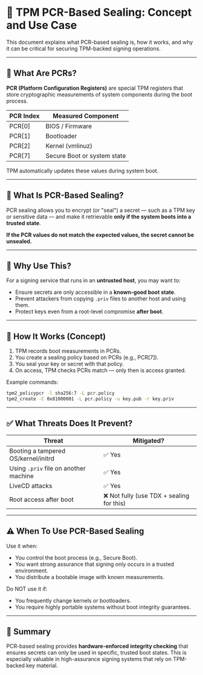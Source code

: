 # 🔐 TPM PCR-Based Sealing: Concept and Use Case

This document explains what PCR-based sealing is, how it works, and why it can be critical for securing TPM-backed signing operations.

---

## 🧠 What Are PCRs?

**PCR (Platform Configuration Registers)** are special TPM registers that store cryptographic measurements of system components during the boot process.

| PCR Index | Measured Component            |
|-----------|-------------------------------|
| PCR[0]    | BIOS / Firmware                |
| PCR[1]    | Bootloader                     |
| PCR[2]    | Kernel (vmlinuz)               |
| PCR[7]    | Secure Boot or system state    |

TPM automatically updates these values during system boot.

---

## 🔐 What Is PCR-Based Sealing?

PCR sealing allows you to encrypt (or "seal") a secret — such as a TPM key or sensitive data — and make it retrievable **only if the system boots into a trusted state**.

**If the PCR values do not match the expected values, the secret cannot be unsealed.**

---

## 🎯 Why Use This?

For a signing service that runs in an **untrusted host**, you may want to:

- Ensure secrets are only accessible in a **known-good boot state**.
- Prevent attackers from copying `.priv` files to another host and using them.
- Protect keys even from a root-level compromise **after boot**.

---

## 🧱 How It Works (Concept)

1. TPM records boot measurements in PCRs.
2. You create a sealing policy based on PCRs (e.g., PCR[7]).
3. You seal your key or secret with that policy.
4. On access, TPM checks PCRs match — only then is access granted.

Example commands:
```bash
tpm2_policypcr -l sha256:7 -L pcr.policy
tpm2_create -C 0x81000001 -L pcr.policy -u key.pub -r key.priv
```

---

## ✅ What Threats Does It Prevent?

| Threat                                 | Mitigated? |
|----------------------------------------|------------|
| Booting a tampered OS/kernel/initrd    | ✅ Yes     |
| Using `.priv` file on another machine  | ✅ Yes     |
| LiveCD attacks                         | ✅ Yes     |
| Root access after boot                 | ❌ Not fully (use TDX + sealing for this) |

---

## ⚠️ When To Use PCR-Based Sealing

Use it when:

- You control the boot process (e.g., Secure Boot).
- You want strong assurance that signing only occurs in a trusted environment.
- You distribute a bootable image with known measurements.

Do NOT use it if:

- You frequently change kernels or bootloaders.
- You require highly portable systems without boot integrity guarantees.

---

## 📌 Summary

PCR-based sealing provides **hardware-enforced integrity checking** that ensures secrets can only be used in specific, trusted boot states. This is especially valuable in high-assurance signing systems that rely on TPM-backed key material.


